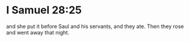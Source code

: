 # I Samuel 28:25

and she put it before Saul and his servants, and they ate. Then they rose and went away that night.
